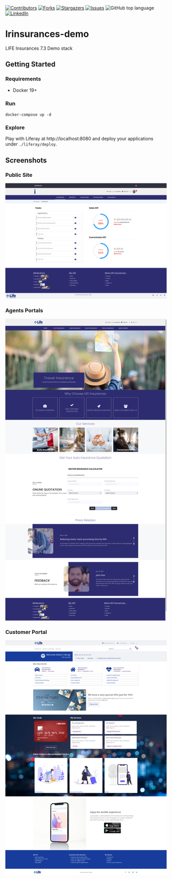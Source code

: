[![Contributors][contributors-shield]][contributors-url]
[![Forks][forks-shield]][forks-url]
[![Stargazers][stars-shield]][stars-url]
[![Issues][issues-shield]][issues-url]
![GitHub top language][top-lenguage-shield]
[![LinkedIn][linkedin-shield]][linkedin-url]

# lrinsurances-demo
LIFE Insurances 7.3 Demo stack

## Getting Started

### Requirements

- Docker 19+

### Run

```
docker-compose up -d
```

### Explore

Play with Liferay at http://localhost:8080 and deploy your applications under `./liferay/deploy`.

## Screenshots
### Public Site
![Public Site](screenshots/lrinsurances-demo.liferay.org.es_group_agents-site.png)
### Agents Portals
![Agents Portal](screenshots/lrinsurances-demo.liferay.org.es_home.png)
### Customer Portal
![Customer Portal](screenshots/lrinsurances-demo.liferay.org.es_group_life-customers.png)

<!-- MARKDOWN LINKS & IMAGES -->
[contributors-shield]: https://img.shields.io/github/contributors/martin-dominguez/liferay-modules.svg
[contributors-url]: https://github.com/martin-dominguez/liferay-modules/graphs/contributors
[forks-shield]: https://img.shields.io/github/forks/martin-dominguez/liferay-modules.svg
[forks-url]: https://github.com/martin-dominguez/liferay-modules/network/members
[stars-shield]: https://img.shields.io/github/stars/martin-dominguez/liferay-modules.svg
[stars-url]: https://github.com/martin-dominguez/liferay-modules/stargazers
[issues-shield]: https://img.shields.io/github/issues/martin-dominguez/liferay-modules.svg
[issues-url]: https://github.com/martin-dominguez/liferay-modules/issues
[top-lenguage-shield]: https://img.shields.io/github/languages/top/martin-dominguez/liferay-modules
[linkedin-shield]: https://img.shields.io/badge/-LinkedIn-black.svg?logo=linkedin&colorB=555
[linkedin-url]: https://linkedin.com/in/-martin-dominguez/